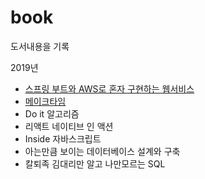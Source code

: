 # book
도서내용을 기록

2019년 
- [스프링 부트와 AWS로 혼자 구현하는 웹서비스](https://github.com/bluewow/book/tree/master/SpringBootWithAWS)
- [메이크타임](https://github.com/bluewow/book/tree/master/MakeTime)
- Do it 알고리즘
- 리액트 네이티브 인 액션
- Inside 자바스크립트
- 아는만큼 보이는 데이터베이스 설계와 구축
- 칼퇴족 김대리만 알고 나만모르는 SQL
